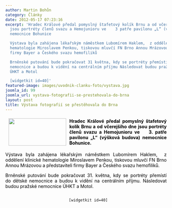 ```yaml
---
author: Martin Bohůn
category: Články
date: 2012-05-17 07:23:16
excerpt: 'Hradec Králové předal pomyslný štafetový kolík Brnu a od včerejšího dne
  jsou portréty členů svazu a Hemojunioru ve    3 patře pavilonu „L“ (výšková budova)
  nemocnice Bohunice

  Výstava byla zahájena lékařským náměstkem Lubomírem Haklem,  z oddělení klinické
  hematologie Miroslavem Penkou, tiskovou mluvčí FN Brno Annou Mrázovou a představiteli
  firmy Bayer a Českého svazu hemofiliků

  Brněnské putování bude pokračovat 31 května, kdy se portréty přemístí do dětské
  nemocnice a budou k vidění na centrálním příjmu Následovat budou pražské nemocnice
  ÚHKT a Motol

  [widgetkit id=40]'
featured-image: images/uvodnik-clanku-foto/vystava.jpg
joomla_id: 99
joomla_url: vystava-fotografii-se-prestehovala-do-brna
layout: post
title: Výstava fotografií se přestěhovala do Brna
---
```


<h4 style="text-align: justify;">
 <span style="color: #000000;">
  <img border="0" height="85" src="{{ site.baseurl }}/images/uvodnik-clanku-foto/vystava.jpg" style="margin-left: 10px; margin-right: 10px; float: left;" width="180"/>
  Hradec Králové předal pomyslný štafetový kolík Brnu a od včerejšího dne jsou portréty členů svazu a Hemojunioru ve    3. patře pavilonu „L“ (výšková budova) nemocnice Bohunice.
 </span>
</h4>
<p style="text-align: justify;">
 <span style="color: #000000;">
  Výstava byla zahájena lékařským náměstkem Lubomírem Haklem,  z oddělení klinické hematologie Miroslavem Penkou, tiskovou mluvčí FN Brno Annou Mrázovou a představiteli firmy Bayer a Českého svazu hemofiliků.
 </span>
</p>
<p style="text-align: justify;">
 <span style="color: #000000;">
  Brněnské putování bude pokračovat 31. května, kdy se portréty přemístí do dětské nemocnice a budou k vidění na centrálním příjmu. Následovat budou pražské nemocnice ÚHKT a Motol.
 </span>
</p>
<p style="text-align: center;">
 <code>
  [widgetkit id=40]
 </code>
</p>